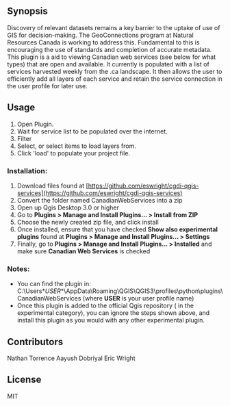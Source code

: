 ## Synopsis

Discovery of relevant datasets remains a key barrier to the uptake of use of GIS for decision-making.  The GeoConnections program at Natural Resources Canada is working to address this.
Fundamental to this is encouraging the use of standards and completion of accurate metadata.
This plugin is a aid to viewing Canadian web services (see below for what types) that are open and available.  It currently is populated with a list of services harvested weekly from the .ca landscape.
It then allows the user to efficiently add all layers of each service and retain the service connection in the user profile for later use.

## Usage

1. Open Plugin.
2. Wait for service list to be populated over the internet.
3. Filter
4. Select, or <ctrl> select items to load layers from.
5. Click 'load' to populate your project file.

### Installation:

1.  Download files found at [https://github.com/eswright/cgdi-qgis-services](https://github.com/eswright/cgdi-qgis-services)
2.  Convert the folder named CanadianWebServices into a zip
3.  Open up Qgis Desktop 3.0 or higher
4.  Go to **Plugins > Manage and Install Plugins... > Install from ZIP**
5.  Choose the newly created zip file, and click install
6.  Once installed, ensure that you have checked **Show also experimental plugins** found at **Plugins > Manage and Install Plugins... > Settings**
7.  Finally, go to **Plugins > Manage and Install Plugins... > Installed** and make sure **Canadian Web Services** is checked

### Notes:

*   You can find the plugin in: C:\Users\**USER**\AppData\Roaming\QGIS\QGIS3\profiles\python\plugins\CanadianWebServices (where **USER** is your user profile name)
*   Once this plugin is added to the official Qgis repository ( in the experimental category), you can ignore the steps shown above, and install this plugin as you would with any other experimental plugin.



## Contributors
Nathan Torrence
Aayush Dobriyal
Eric Wright



## License

MIT
```
```